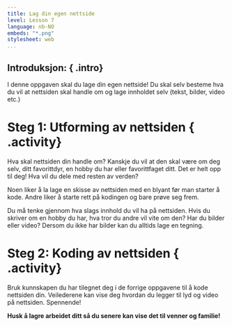 ```yaml
---
title: Lag din egen nettside
level: Lesson 7
language: nb-NO
embeds: "*.png"
stylesheet: web
...
```


## __Introduksjon:__ { .intro}
I denne oppgaven skal du lage din egen nettside! Du skal selv besteme hva du vil at nettsiden skal handle om og lage innholdet selv (tekst, bilder, video etc.)

# Steg 1: Utforming av nettsiden { .activity}
Hva skal nettsiden din handle om? Kanskje du vil at den skal være om deg selv, ditt favorittdyr, en hobby du har eller favorittfaget ditt. Det er helt opp til deg! Hva vil du dele med resten av verden?

Noen liker å la lage en skisse av nettsiden med en blyant før man starter å kode. Andre liker å starte rett på kodingen og bare prøve seg frem.

Du må tenke gjennom hva slags innhold du vil ha på nettsiden. Hvis du skriver om en hobby du har, hva tror du andre vil vite om den? Har du bilder eller video? Dersom du ikke har bilder kan du alltids lage en tegning.

# Steg 2: Koding av nettsiden { .activity}

Bruk kunnskapen du har tilegnet deg i de forrige oppgavene til å kode nettsiden din. Veilederene kan vise deg hvordan du legger til lyd og video på nettsiden. Spennende!

__Husk å lagre arbeidet ditt så du senere kan vise det til venner og familie!__